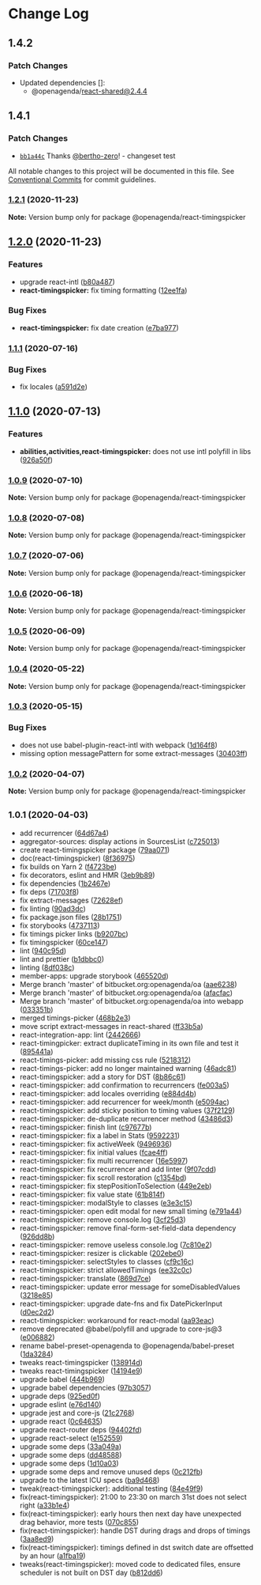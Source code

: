 # Change Log

## 1.4.2

### Patch Changes

- Updated dependencies []:
  - @openagenda/react-shared@2.4.4

## 1.4.1

### Patch Changes

- [`bb1a44c`](https://github.com/OpenAgenda/oa/commit/bb1a44c7339fc9043bbd15f99221c527f0d7fd27) Thanks [@bertho-zero](https://github.com/bertho-zero)! - changeset test

All notable changes to this project will be documented in this file.
See [Conventional Commits](https://conventionalcommits.org) for commit guidelines.

### [1.2.1](https://github.com/OpenAgenda/oa/compare/@openagenda/react-timingspicker@1.2.0...@openagenda/react-timingspicker@1.2.1) (2020-11-23)

**Note:** Version bump only for package @openagenda/react-timingspicker

## [1.2.0](https://github.com/OpenAgenda/oa/compare/@openagenda/react-timingspicker@1.1.1...@openagenda/react-timingspicker@1.2.0) (2020-11-23)

### Features

- upgrade react-intl ([b80a487](https://github.com/OpenAgenda/oa/commit/b80a487a7ce70c74f280bfe4e96a455c424d60b3))
- **react-timingspicker:** fix timing formatting ([12ee1fa](https://github.com/OpenAgenda/oa/commit/12ee1fa26ed032852bdaf8e43efd84b77f75cfd1))

### Bug Fixes

- **react-timingspicker:** fix date creation ([e7ba977](https://github.com/OpenAgenda/oa/commit/e7ba9777d39ef29d2d8d85f7502532fa3bca6425))

### [1.1.1](https://github.com/OpenAgenda/oa/compare/@openagenda/react-timingspicker@1.1.0...@openagenda/react-timingspicker@1.1.1) (2020-07-16)

### Bug Fixes

- fix locales ([a591d2e](https://github.com/OpenAgenda/oa/commit/a591d2efcdd3337c406b4c0f381b1a2d4fdf0b9a))

## [1.1.0](https://github.com/OpenAgenda/oa/compare/@openagenda/react-timingspicker@1.0.9...@openagenda/react-timingspicker@1.1.0) (2020-07-13)

### Features

- **abilities,activities,react-timingspicker:** does not use intl polyfill in libs ([926a50f](https://github.com/OpenAgenda/oa/commit/926a50f51d44506719ee25b2d2749c7a97267c06))

### [1.0.9](https://github.com/OpenAgenda/oa/compare/@openagenda/react-timingspicker@1.0.8...@openagenda/react-timingspicker@1.0.9) (2020-07-10)

**Note:** Version bump only for package @openagenda/react-timingspicker

### [1.0.8](https://github.com/OpenAgenda/oa/compare/@openagenda/react-timingspicker@1.0.7...@openagenda/react-timingspicker@1.0.8) (2020-07-08)

**Note:** Version bump only for package @openagenda/react-timingspicker

### [1.0.7](https://github.com/OpenAgenda/oa/compare/@openagenda/react-timingspicker@1.0.6...@openagenda/react-timingspicker@1.0.7) (2020-07-06)

**Note:** Version bump only for package @openagenda/react-timingspicker

### [1.0.6](https://github.com/OpenAgenda/oa/compare/@openagenda/react-timingspicker@1.0.5...@openagenda/react-timingspicker@1.0.6) (2020-06-18)

**Note:** Version bump only for package @openagenda/react-timingspicker

### [1.0.5](https://github.com/OpenAgenda/oa/compare/@openagenda/react-timingspicker@1.0.4...@openagenda/react-timingspicker@1.0.5) (2020-06-09)

**Note:** Version bump only for package @openagenda/react-timingspicker

### [1.0.4](https://github.com/OpenAgenda/oa/compare/@openagenda/react-timingspicker@1.0.3...@openagenda/react-timingspicker@1.0.4) (2020-05-22)

**Note:** Version bump only for package @openagenda/react-timingspicker

### [1.0.3](https://github.com/OpenAgenda/oa/compare/@openagenda/react-timingspicker@1.0.2...@openagenda/react-timingspicker@1.0.3) (2020-05-15)

### Bug Fixes

- does not use babel-plugin-react-intl with webpack ([1d164f8](https://github.com/OpenAgenda/oa/commit/1d164f89d3f1956c8fb791835c280234056124d7))
- missing option messagePattern for some extract-messages ([30403ff](https://github.com/OpenAgenda/oa/commit/30403ff9ab274357122bc51c0539b9e68dc6182d))

### [1.0.2](https://github.com/OpenAgenda/oa/compare/@openagenda/react-timingspicker@1.0.1...@openagenda/react-timingspicker@1.0.2) (2020-04-07)

**Note:** Version bump only for package @openagenda/react-timingspicker

## <small>1.0.1 (2020-04-03)</small>

- add recurrencer ([64d67a4](https://github.com/OpenAgenda/oa/commit/64d67a4))
- aggregator-sources: display actions in SourcesList ([c725013](https://github.com/OpenAgenda/oa/commit/c725013))
- create react-timingspicker package ([79aa071](https://github.com/OpenAgenda/oa/commit/79aa071))
- doc(react-timingspicker) ([8f36975](https://github.com/OpenAgenda/oa/commit/8f36975))
- fix builds on Yarn 2 ([f4723be](https://github.com/OpenAgenda/oa/commit/f4723be))
- fix decorators, eslint and HMR ([3eb9b89](https://github.com/OpenAgenda/oa/commit/3eb9b89))
- fix dependencies ([1b2467e](https://github.com/OpenAgenda/oa/commit/1b2467e))
- fix deps ([71703f8](https://github.com/OpenAgenda/oa/commit/71703f8))
- fix extract-messages ([72628ef](https://github.com/OpenAgenda/oa/commit/72628ef))
- fix linting ([90ad3dc](https://github.com/OpenAgenda/oa/commit/90ad3dc))
- fix package.json files ([28b1751](https://github.com/OpenAgenda/oa/commit/28b1751))
- fix storybooks ([4737113](https://github.com/OpenAgenda/oa/commit/4737113))
- fix timings picker links ([b9207bc](https://github.com/OpenAgenda/oa/commit/b9207bc))
- fix timingspicker ([60ce147](https://github.com/OpenAgenda/oa/commit/60ce147))
- lint ([940c95d](https://github.com/OpenAgenda/oa/commit/940c95d))
- lint and prettier ([b1dbbc0](https://github.com/OpenAgenda/oa/commit/b1dbbc0))
- linting ([8df038c](https://github.com/OpenAgenda/oa/commit/8df038c))
- member-apps: upgrade storybook ([465520d](https://github.com/OpenAgenda/oa/commit/465520d))
- Merge branch 'master' of bitbucket.org:openagenda/oa ([aae6238](https://github.com/OpenAgenda/oa/commit/aae6238))
- Merge branch 'master' of bitbucket.org:openagenda/oa ([afacfac](https://github.com/OpenAgenda/oa/commit/afacfac))
- Merge branch 'master' of bitbucket.org:openagenda/oa into webapp ([033351b](https://github.com/OpenAgenda/oa/commit/033351b))
- merged timings-picker ([468b2e3](https://github.com/OpenAgenda/oa/commit/468b2e3))
- move script extract-messages in react-shared ([ff33b5a](https://github.com/OpenAgenda/oa/commit/ff33b5a))
- react-integration-app: lint ([2442666](https://github.com/OpenAgenda/oa/commit/2442666))
- react-timingpicker: extract duplicateTiming in its own file and test it ([895441a](https://github.com/OpenAgenda/oa/commit/895441a))
- react-timings-picker: add missing css rule ([5218312](https://github.com/OpenAgenda/oa/commit/5218312))
- react-timings-picker: add no longer maintained warning ([46adc81](https://github.com/OpenAgenda/oa/commit/46adc81))
- react-timingspicker: add a story for DST ([8b86c61](https://github.com/OpenAgenda/oa/commit/8b86c61))
- react-timingspicker: add confirmation to recurrencers ([fe003a5](https://github.com/OpenAgenda/oa/commit/fe003a5))
- react-timingspicker: add locales overriding ([e884d4b](https://github.com/OpenAgenda/oa/commit/e884d4b))
- react-timingspicker: add recurrencer for week/month ([e5094ac](https://github.com/OpenAgenda/oa/commit/e5094ac))
- react-timingspicker: add sticky position to timing values ([37f2129](https://github.com/OpenAgenda/oa/commit/37f2129))
- react-timingspicker: de-duplicate recurrencer method ([43486d3](https://github.com/OpenAgenda/oa/commit/43486d3))
- react-timingspicker: finish lint ([c97677b](https://github.com/OpenAgenda/oa/commit/c97677b))
- react-timingspicker: fix a label in Stats ([9592231](https://github.com/OpenAgenda/oa/commit/9592231))
- react-timingspicker: fix activeWeek ([9496936](https://github.com/OpenAgenda/oa/commit/9496936))
- react-timingspicker: fix initial values ([fcae4ff](https://github.com/OpenAgenda/oa/commit/fcae4ff))
- react-timingspicker: fix multi recurrencer ([16e5997](https://github.com/OpenAgenda/oa/commit/16e5997))
- react-timingspicker: fix recurrencer and add linter ([9f07cdd](https://github.com/OpenAgenda/oa/commit/9f07cdd))
- react-timingspicker: fix scroll restoration ([c1354bd](https://github.com/OpenAgenda/oa/commit/c1354bd))
- react-timingspicker: fix stepPositionToSelection ([449e2eb](https://github.com/OpenAgenda/oa/commit/449e2eb))
- react-timingspicker: fix value state ([61b814f](https://github.com/OpenAgenda/oa/commit/61b814f))
- react-timingspicker: modalStyle to classes ([e3e3c15](https://github.com/OpenAgenda/oa/commit/e3e3c15))
- react-timingspicker: open edit modal for new small timing ([e791a44](https://github.com/OpenAgenda/oa/commit/e791a44))
- react-timingspicker: remove console.log ([3cf25d3](https://github.com/OpenAgenda/oa/commit/3cf25d3))
- react-timingspicker: remove final-form-set-field-data dependency ([926dd8b](https://github.com/OpenAgenda/oa/commit/926dd8b))
- react-timingspicker: remove useless console.log ([7c810e2](https://github.com/OpenAgenda/oa/commit/7c810e2))
- react-timingspicker: resizer is clickable ([202ebe0](https://github.com/OpenAgenda/oa/commit/202ebe0))
- react-timingspicker: selectStyles to classes ([cf9c16c](https://github.com/OpenAgenda/oa/commit/cf9c16c))
- react-timingspicker: strict allowedTimings ([ee32c0c](https://github.com/OpenAgenda/oa/commit/ee32c0c))
- react-timingspicker: translate ([869d7ce](https://github.com/OpenAgenda/oa/commit/869d7ce))
- react-timingspicker: update error message for someDisabledValues ([3218e85](https://github.com/OpenAgenda/oa/commit/3218e85))
- react-timingspicker: upgrade date-fns and fix DatePickerInput ([d0ec2d2](https://github.com/OpenAgenda/oa/commit/d0ec2d2))
- react-timingspicker: workaround for react-modal ([aa93eac](https://github.com/OpenAgenda/oa/commit/aa93eac))
- remove deprecated @babel/polyfill and upgrade to core-js@3 ([e006882](https://github.com/OpenAgenda/oa/commit/e006882))
- rename babel-preset-openagenda to @openagenda/babel-preset ([1da3284](https://github.com/OpenAgenda/oa/commit/1da3284))
- tweaks react-timingspicker ([138914d](https://github.com/OpenAgenda/oa/commit/138914d))
- tweaks react-timingspicker ([14194e9](https://github.com/OpenAgenda/oa/commit/14194e9))
- upgrade babel ([444b969](https://github.com/OpenAgenda/oa/commit/444b969))
- upgrade babel dependencies ([97b3057](https://github.com/OpenAgenda/oa/commit/97b3057))
- upgrade deps ([925ed0f](https://github.com/OpenAgenda/oa/commit/925ed0f))
- upgrade eslint ([e76d140](https://github.com/OpenAgenda/oa/commit/e76d140))
- upgrade jest and core-js ([21c2768](https://github.com/OpenAgenda/oa/commit/21c2768))
- upgrade react ([0c64635](https://github.com/OpenAgenda/oa/commit/0c64635))
- upgrade react-router deps ([94402fd](https://github.com/OpenAgenda/oa/commit/94402fd))
- upgrade react-select ([e152559](https://github.com/OpenAgenda/oa/commit/e152559))
- upgrade some deps ([33a049a](https://github.com/OpenAgenda/oa/commit/33a049a))
- upgrade some deps ([dd48588](https://github.com/OpenAgenda/oa/commit/dd48588))
- upgrade some deps ([1d10a03](https://github.com/OpenAgenda/oa/commit/1d10a03))
- upgrade some deps and remove unused deps ([0c212fb](https://github.com/OpenAgenda/oa/commit/0c212fb))
- upgrade to the latest ICU specs ([ba9d468](https://github.com/OpenAgenda/oa/commit/ba9d468))
- tweak(react-timingspicker): additional testing ([84e49f9](https://github.com/OpenAgenda/oa/commit/84e49f9))
- fix(react-timingspicker): 21:00 to 23:30 on march 31st does not select right ([a33b1e4](https://github.com/OpenAgenda/oa/commit/a33b1e4))
- fix(react-timingspicker): early hours then next day have unexpected drag behavior, more tests ([070c855](https://github.com/OpenAgenda/oa/commit/070c855))
- fix(react-timingspicker): handle DST during drags and drops of timings ([3aa8ed9](https://github.com/OpenAgenda/oa/commit/3aa8ed9))
- fix(react-timingspicker): timings defined in dst switch date are offsetted by an hour ([a1fba19](https://github.com/OpenAgenda/oa/commit/a1fba19))
- tweaks(react-timingspicker): moved code to dedicated files, ensure scheduler is not built on DST day ([b812dd6](https://github.com/OpenAgenda/oa/commit/b812dd6))
